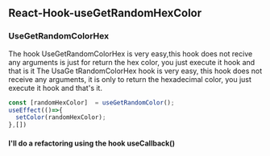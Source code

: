 ## React-Hook-useGetRandomHexColor 

### UseGetRandomColorHex
        
The hook UseGetRandomColorHex is very easy,this hook does not recive any arguments is just for return the hex color, you just execute it hook and that is it
The UsaGe tRandomColorHex hook is very easy, this hook does not receive any arguments, it is only to return the hexadecimal color, you just execute it hook and that's it. 


```javascript
const [randomHexColor]  = useGetRandomColor();           
useEffect(()=>{
  setColor(randomHexColor);
},[])    
```

#### I'll do a refactoring using the hook useCallback()

